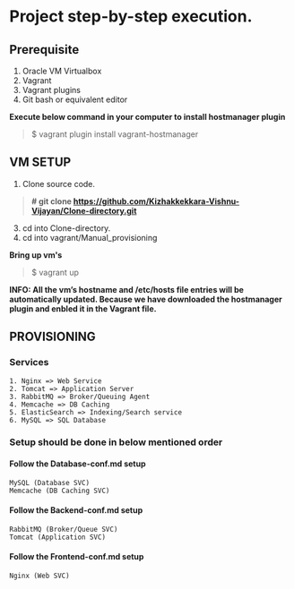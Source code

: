 #  Project step-by-step execution.

## Prerequisite
1. Oracle VM Virtualbox
2. Vagrant
3. Vagrant plugins
4. Git bash or equivalent editor

**Execute below command in your computer to install hostmanager plugin**
> $ vagrant plugin install vagrant-hostmanager

## VM SETUP
1. Clone source code.
> **# git clone https://github.com/Kizhakkekkara-Vishnu-Vijayan/Clone-directory.git**
3. cd into Clone-directory.
4. cd into vagrant/Manual_provisioning

**Bring up vm's**
> $ vagrant up

**INFO: All the vm’s hostname and /etc/hosts file entries will be automatically updated. Because we have downloaded the hostmanager plugin and enbled it in the Vagrant file.**

## PROVISIONING 
### Services
```
1. Nginx => Web Service
2. Tomcat => Application Server
3. RabbitMQ => Broker/Queuing Agent
4. Memcache => DB Caching
5. ElasticSearch => Indexing/Search service
6. MySQL => SQL Database
```

### Setup should be done in below mentioned order
#### Follow the Database-conf.md setup
```
MySQL (Database SVC)
Memcache (DB Caching SVC)
```
#### Follow the Backend-conf.md setup
```
RabbitMQ (Broker/Queue SVC)
Tomcat (Application SVC)
```
#### Follow the Frontend-conf.md setup
```
Nginx (Web SVC)
```


